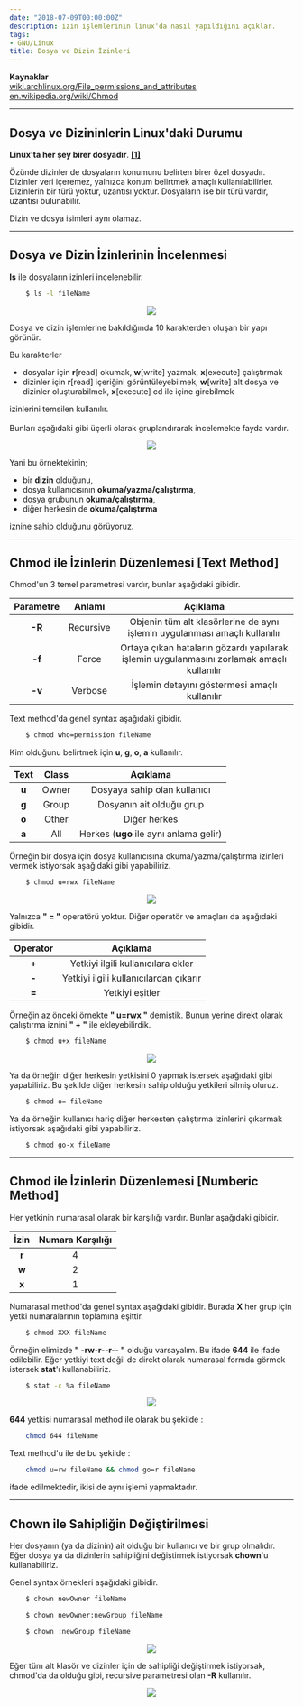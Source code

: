 ```yaml
---
date: "2018-07-09T00:00:00Z"
description: izin işlemlerinin linux'da nasıl yapıldığını açıklar.
tags:
- GNU/Linux
title: Dosya ve Dizin İzinleri
---
```


**Kaynaklar**  
[wiki.archlinux.org/File_permissions_and_attributes](https://wiki.archlinux.org/index.php/File_permissions_and_attributes)  
[en.wikipedia.org/wiki/Chmod](https://en.wikipedia.org/wiki/Chmod)

---

## Dosya ve Dizininlerin Linux'daki Durumu

**Linux'ta her şey birer dosyadır**. [**[1]**](https://stackoverflow.com/a/10893965)

Özünde dizinler de dosyaların konumunu belirten birer özel dosyadır. Dizinler veri içeremez, yalnızca konum belirtmek amaçlı kullanılabilirler. Dizinlerin bir türü yoktur, uzantısı yoktur. Dosyaların ise bir türü vardır, uzantısı bulunabilir.

Dizin ve dosya isimleri aynı olamaz.

---

## Dosya ve Dizin İzinlerinin İncelenmesi

**ls** ile dosyaların izinleri incelenebilir.

```bash
	$ ls -l fileName
```

<p align="center"> 
	<img src="/images/posts/dosya-ve-dizin-izinleri/0.png">
</p>

Dosya ve dizin işlemlerine bakıldığında 10 karakterden oluşan bir yapı görünür.

Bu karakterler  

- dosyalar için **r**[read] okumak, **w**[write] yazmak, **x**[execute] çalıştırmak  
- dizinler için **r**[read] içeriğini görüntüleyebilmek, **w**[write] alt dosya ve dizinler oluşturabilmek, **x**[execute] cd ile içine girebilmek

izinlerini temsilen kullanılır.
<br><br>
Bunları aşağıdaki gibi üçerli olarak gruplandırarak incelemekte fayda vardır.

<p align="center"> 
	<img src="/images/posts/dosya-ve-dizin-izinleri/1.png">
</p>

Yani bu örnektekinin;  

- bir **dizin** olduğunu,
- dosya kullanıcısının **okuma/yazma/çalıştırma**,  
- dosya grubunun **okuma/çalıştırma**,  
- diğer herkesin de **okuma/çalıştırma**  

iznine sahip olduğunu görüyoruz.

---

## Chmod ile İzinlerin Düzenlemesi [Text Method]

Chmod'un 3 temel parametresi vardır, bunlar aşağıdaki gibidir.

| Parametre | Anlamı | Açıklama |
|:---------:|:--------:|:-------:|
| **-R**    | Recursive | Objenin tüm alt klasörlerine de aynı işlemin uygulanması amaçlı kullanılır |
| **-f**    | Force | Ortaya çıkan hataların gözardı yapılarak işlemin uygulanmasını zorlamak amaçlı kullanılır |
| **-v** | Verbose | İşlemin detayını göstermesi amaçlı kullanılır |

Text method'da genel syntax aşağıdaki gibidir.

```bash
	$ chmod who=permission fileName
```

Kim olduğunu belirtmek için **u**, **g**, **o**, **a** kullanılır.

| Text | Class | Açıklama |
|:----:|:-----:|:--------:|
| **u** | Owner | Dosyaya sahip olan kullanıcı |
| **g** | Group | Dosyanın ait olduğu grup |
| **o** | Other | Diğer herkes |
| **a** | All | Herkes (**ugo** ile aynı anlama gelir) |

Örneğin bir dosya için dosya kullanıcısına okuma/yazma/çalıştırma izinleri vermek istiyorsak aşağıdaki gibi yapabiliriz.

```bash
	$ chmod u=rwx fileName
```

<p align="center"> 
	<img src="/images/posts/dosya-ve-dizin-izinleri/2.png">
</p>

Yalnızca **" = "** operatörü yoktur. Diğer operatör ve amaçları da aşağıdaki gibidir.

| Operator | Açıklama |
|:----:|:-----:|
| **+** | Yetkiyi ilgili kullanıcılara ekler |
| **-** | Yetkiyi ilgili kullanıcılardan çıkarır |
| **=** | Yetkiyi eşitler |

Örneğin az önceki örnekte **" u=rwx "** demiştik. Bunun yerine direkt olarak çalıştırma iznini **" + "** ile ekleyebilirdik.

```bash
	$ chmod u+x fileName
```

<p align="center"> 
	<img src="/images/posts/dosya-ve-dizin-izinleri/3.png">
</p>

Ya da örneğin diğer herkesin yetkisini 0 yapmak istersek aşağıdaki gibi yapabiliriz. Bu şekilde diğer herkesin sahip olduğu yetkileri silmiş oluruz.

```bash
	$ chmod o= fileName
```

Ya da örneğin kullanıcı hariç diğer herkesten çalıştırma izinlerini çıkarmak istiyorsak aşağıdaki gibi yapabiliriz.

```bash
	$ chmod go-x fileName
```

---

## Chmod ile İzinlerin Düzenlemesi [Numberic Method]

Her yetkinin numarasal olarak bir karşılığı vardır. Bunlar aşağıdaki gibidir.

| İzin | Numara Karşılığı |
|:----:|:------:|
| **r** | 4 |
| **w** | 2 |
| **x** | 1 |

Numarasal method'da genel syntax aşağıdaki gibidir. Burada **X** her grup için yetki numaralarının toplamına eşittir.

```bash
	$ chmod XXX fileName
```

Örneğin elimizde **" -rw-r--r-- "** olduğu varsayalım. Bu ifade **644** ile ifade edilebilir. Eğer yetkiyi text değil de direkt olarak numarasal formda görmek istersek **stat**'ı kullanabiliriz.

```bash
	$ stat -c %a fileName
```

<p align="center"> 
	<img src="/images/posts/dosya-ve-dizin-izinleri/4.png">
</p>

**644** yetkisi numarasal method ile olarak bu şekilde :

```bash
	chmod 644 fileName
```

Text method'u ile de bu şekilde :

```bash
	chmod u=rw fileName && chmod go=r fileName
```

ifade edilmektedir, ikisi de aynı işlemi yapmaktadır.

---

## Chown ile Sahipliğin Değiştirilmesi

Her dosyanın (ya da dizinin) ait olduğu bir kullanıcı ve bir grup olmalıdır. Eğer dosya ya da dizinlerin sahipliğini değiştirmek istiyorsak **chown**'u kullanabiliriz.

Genel syntax örnekleri aşağıdaki gibidir.
```bash
	$ chown newOwner fileName
```
```bash
	$ chown newOwner:newGroup fileName
```
```bash
	$ chown :newGroup fileName
```

<p align="center"> 
	<img src="/images/posts/dosya-ve-dizin-izinleri/5.png">
</p>

Eğer tüm alt klasör ve dizinler için de sahipliği değiştirmek istiyorsak, chmod'da da olduğu gibi, recursive parametresi olan **-R** kullanılır.

<p align="center"> 
	<img src="/images/posts/dosya-ve-dizin-izinleri/6.png">
</p>